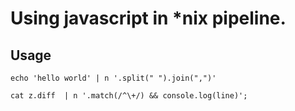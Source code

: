 # Using javascript in *nix pipeline.

## Usage

```
echo 'hello world' | n '.split(" ").join(",")'

cat z.diff  | n '.match(/^\+/) && console.log(line)';
```


